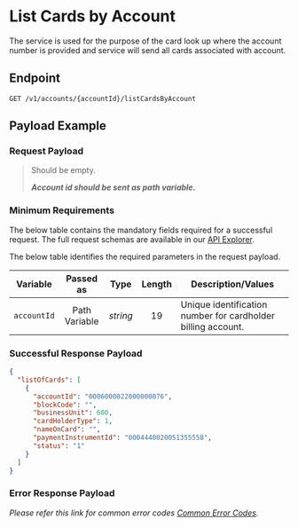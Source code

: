 # List Cards by Account

The service is used for the purpose of the card look up where the account number is provided and service will send all cards associated with account.

## Endpoint

`GET /v1/accounts/{accountId}/listCardsByAccount`

## Payload Example

### Request Payload

>Should be empty.
>
>***Account id should be sent as path variable.***

### Minimum Requirements

The below table contains the mandatory fields required for a successful request. The full request schemas are available in our [API Explorer](../api/?type=get&path=/v1/accounts/{accountId}/listCardsByAccount).

The below table identifies the required parameters in the request payload.

| Variable | Passed as | Type | Length | Description/Values |
| -------- | :-------: | :--: | :------------: | ------------------ |
| `accountId` | Path Variable | *string* | 19 | Unique identification number for cardholder billing account.|

### Successful Response Payload

```json
{
  "listOfCards": [
    {
      "accountId": "0006000022000000076",
      "blockCode": "",
      "businessUnit": 600,
      "cardHolderType": 1,
      "nameOnCard": "",
      "paymentInstrumentId": "0004440020051355558",
      "status": "1"
    }
  ]
}
```

### Error Response Payload

*Please refer this link for common error codes [Common Error Codes](..docs/?path=docs/common-error-codes.md).*
